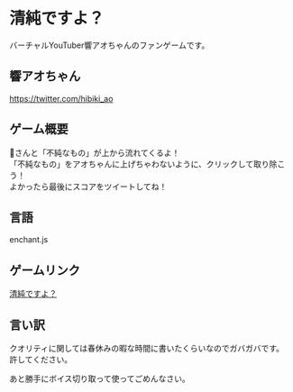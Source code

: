 # 清純ですよ？
バーチャルYouTuber響アオちゃんのファンゲームです。

## 響アオちゃん
https://twitter.com/hibiki_ao

## ゲーム概要
🐰さんと「不純なもの」が上から流れてくるよ！  
「不純なもの」をアオちゃんに上げちゃわないように、クリックして取り除こう！  
よかったら最後にスコアをツイートしてね！  

## 言語
enchant.js

## ゲームリンク
[清純ですよ？](https://silmin.github.io/seijun/)

## 言い訳
クオリティに関しては春休みの暇な時間に書いたくらいなのでガバガバです。  
許してください。  
  
あと勝手にボイス切り取って使ってごめんなさい。  
